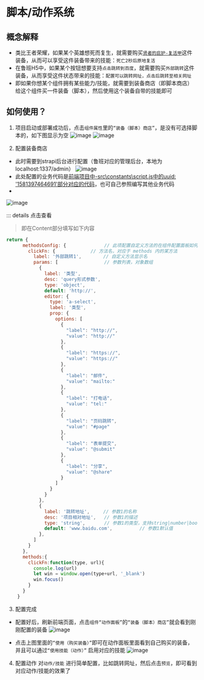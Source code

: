 
# 脚本/动作系统

## 概念解释
- 类比王者荣耀，如果某个英雄想死而复生，就需要购买[`贤者的庇护-复活甲`](http://www.gamedog.cn/gonglue/20151119/1467955.html)这件装备，从而可以享受这件装备带来的技能：`死亡2秒后原地复活`
- 在鲁班H5中，如果某个按钮想要支持`点击跳转到百度`，就需要购买`外部跳转`这件装备，从而享受这件状态带来的技能：`配置可以跳转网址，点击后跳转至相关网址`
- 即如果你想某个组件拥有某些能力/技能，就需要到装备商店（即脚本商店）给这个组件买一件装备（脚本），然后使用这个装备自带的技能即可

## 如何使用？
1. 项目启动或部署成功后，点击`组件属性`里的`“装备（脚本）商店”`，是没有可选择脚本的，如下图显示为空
![image](https://user-images.githubusercontent.com/12668546/120248804-33d93080-c2ab-11eb-8e4d-439935d48e49.png)
![image](https://user-images.githubusercontent.com/12668546/120248816-39367b00-c2ab-11eb-9226-0cc3c719a033.png)

2. 配置装备商店
- 此时需要到strapi后台进行配置（鲁班对应的管理后台，本地为 localhost:1337/admin）
![image](https://user-images.githubusercontent.com/12668546/120248819-3e93c580-c2ab-11eb-8eb6-af4205050b5a.png)
- 此处配置的业务代码是[前端项目中-src\constants\script.js中的uuid: '1581397464691'部分对应的代码](https://github.com/ly525/luban-h5/blob/master/front-end/h5/src/constants/script.js#L79-L142)，也可自己参照编写其他业务代码
- 
![image](https://user-images.githubusercontent.com/12668546/120248824-45bad380-c2ab-11eb-9225-a6f8c77f61b5.png)

::: details 点击查看
> 即在Content部分填写如下内容
```js
return {
      methodsConfig: {              // 此项配置自定义方法的在组件配置面板如何展示
        clickFn: {             // 方法名，对应于 methods 内的某方法
          label: '外部跳转1',        // 自定义方法显示名
          params: [                 // 参数列表，对象数组
            {
              label: '类型',
              desc: 'query形式参数',
              type: 'object',
              default: 'http://',
              editor: {
                type: 'a-select',
                label: '类型',
                prop: {
                  options: [
                    {
                      "label": "http://",
                      "value": "http://"
                    },
                    {
                      "label": "https://",
                      "value": "https://"
                    },
                    {
                      "label": "邮件",
                      "value": "mailto:"
                    },
                    {
                      "label": "打电话",
                      "value": "tel:"
                    },
                    {
                      "label": "页码跳转",
                      "value": "#page"
                    },
                    {
                      "label": "表单提交",
                      "value": "@submit"
                    },
                    {
                      "label": "分享",
                      "value": "@share"
                    }
                  ]
                }
              }
            },
            {
              label: '跳转地址',     // 参数1的名称
              desc: '项目相对地址',   // 参数1的描述
              type: 'string',       // 参数1的类型，支持string|number|boolean|array|object
              default: 'www.baidu.com',          // 参数1默认值
            },
          ]
        }
      },
      methods:{
        clickFn:function(type, url){
          console.log(url)
          let win = window.open(type+url, '_blank')
          win.focus()
        }
      }
    }
```

3. 配置完成
- 配置好后，刷新前端页面，点击`组件“动作面板”`的`“装备（脚本）商店”`就会看到刚刚配置的装备
![image](https://user-images.githubusercontent.com/12668546/120248834-4eaba500-c2ab-11eb-8bcc-35a5c46145a1.png)

- 点击上图里面的`“使用（购买装备）”`即可在动作面板里面看到自己购买的装备，并且可以通过`“使用技能（动作）”` 启用对应的技能
![image](https://user-images.githubusercontent.com/12668546/120248842-55d2b300-c2ab-11eb-8199-85dde503da1b.png)

4. 配置动作
对`动作/技能` 进行简单配置，比如跳转网址，然后点击`预览`，即可看到对应动作/技能的效果了

